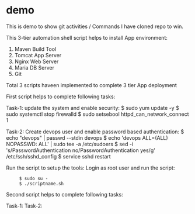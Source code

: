 # demo
This is demo to show git activities / Commands
I have cloned repo to win.

This 3-tier automation shell script helps to install App environment:
   1. Maven Build Tool
   2. Tomcat App Server
   3. Nginx Web Server
   4. Maria DB Server
   5. Git

Total 3 scripts haveen implemented to complete 3 tier App deployment

First script helps to complete following tasks:

Task-1: update the system and enable security:
      $ sudo yum update -y
      $ sudo systemctl stop firewalld
      $ sudo setsebool httpd_can_network_connect 1
      
Task-2: Create devops user and enable password based authentication:
      $ echo "devops" | passwd --stdin devops
      $ echo 'devops    ALL=(ALL)     NOPASSWD: ALL' | sudo tee -a /etc/sudoers
      $ sed -i 's/PasswordAuthentication no/PasswordAuthentication yes/g' /etc/ssh/sshd_config
      $ service sshd restart

Run the script to setup the tools:
Login as root user and run the script:

         $ sudo su -
         $ ./scriptname.sh

Second script helps to complete following tasks:

Task-1:
Task-2: 

       

